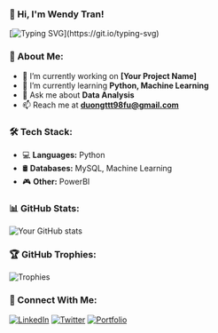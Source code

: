 ### 👋 Hi, I'm Wendy Tran!

[![Typing SVG](https://readme-typing-svg.herokuapp.com?color=%2336BCF7&lines=Welcome+to+my+GitHub+Profile!)](https://git.io/typing-svg)

### 🚀 About Me:
- 🔭 I’m currently working on **[Your Project Name]**
- 🌱 I’m currently learning **Python, Machine Learning**
- 💬 Ask me about **Data Analysis**
- 📫 Reach me at **duongttt98fu@gmail.com**

### 🛠️ Tech Stack:
- 💻 **Languages:** Python
- 🛢️ **Databases:** MySQL, Machine Learning
- 🎮 **Other:** PowerBI

### 📊 GitHub Stats:
![Your GitHub stats](https://github-readme-stats.vercel.app/api?username=your-username&show_icons=true&theme=radical)

### 🏆 GitHub Trophies:
![Trophies](https://github-profile-trophy.vercel.app/?username=your-username&theme=radical)

### 🔗 Connect With Me:
[![LinkedIn](https://img.shields.io/badge/LinkedIn-YourName-blue?style=for-the-badge&logo=linkedin)](https://linkedin.com/in/your-profile)
[![Twitter](https://img.shields.io/badge/Twitter-YourHandle-blue?style=for-the-badge&logo=twitter)](https://twitter.com/your-handle)
[![Portfolio](https://img.shields.io/badge/Portfolio-Visit-blue?style=for-the-badge&logo=google-chrome)](https://your-portfolio.com)
